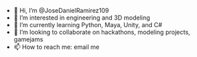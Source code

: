 - 👋 Hi, I’m @JoseDanielRamirez109
- 👀 I’m interested in engineering and 3D modeling
- 🌱 I’m currently learning Python, Maya, Unity, and C#
- 💞️ I’m looking to collaborate on hackathons, modeling projects, gamejams
- 📫 How to reach me: email me
